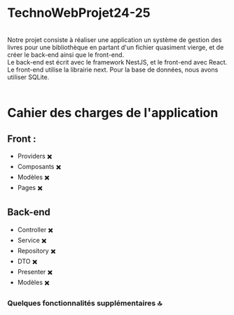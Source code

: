 # TechnoWebProjet24-25
<br>
Notre projet consiste à réaliser une application un système de gestion des livres pour une bibliothèque en partant d'un fichier quasiment vierge, et de créer le back-end ainsi que le front-end.
<br>
Le back-end est écrit avec le framework NestJS, et le front-end avec React. Le front-end utilise la librairie next. Pour la base de données, nous avons utiliser SQLite.
<br>
<br>

# Cahier des charges de l'application

## Front :
* Providers ✖️
* Composants ✖️
* Modèles ✖️
* Pages ✖️

## Back-end
* Controller ✖️
* Service ✖️
* Repository ✖️
* DTO ✖️
* Presenter ✖️
* Modèles ✖️


### Quelques fonctionnalités supplémentaires 🔝


<br>


